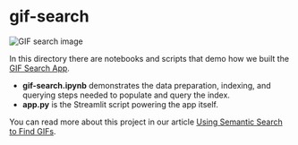 # gif-search
![GIF search image](https://github.com/pinecone-io/examples/blob/master/search/semantic-search/gif-search/assets/gif-search-0.png)

In this directory there are notebooks and scripts that demo how we built the [GIF Search App](https://share.streamlit.io/pinecone-io/playground/gif-search/src/server.py).

* **gif-search.ipynb** demonstrates the data preparation, indexing, and querying steps needed to populate and query the index.
* **app.py** is the Streamlit script powering the app itself.

You can read more about this project in our article [Using Semantic Search to Find GIFs](https://pinecone.io/learn/gif-search).
